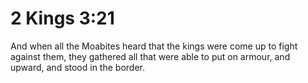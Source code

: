 # 2 Kings 3:21

And when all the Moabites heard that the kings were come up to fight against them, they gathered all that were able to put on armour, and upward, and stood in the border.